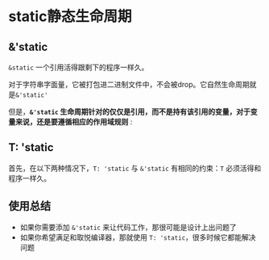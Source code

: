 # static静态生命周期

##  &'static 

`&static` 一个引用活得跟剩下的程序一样久。

对于字符串字面量，它被打包进二进制文件中，不会被drop。它自然生命周期就是`&'static'`

但是，**`&'static` 生命周期针对的仅仅是引用，而不是持有该引用的变量，对于变量来说，还是要遵循相应的作用域规则** :



## T: 'static

首先，在以下两种情况下，`T: 'static` 与 `&'static` 有相同的约束：`T` 必须活得和程序一样久。



## 使用总结

- 如果你需要添加 `&'static` 来让代码工作，那很可能是设计上出问题了
- 如果你希望满足和取悦编译器，那就使用 `T: 'static`，很多时候它都能解决问题